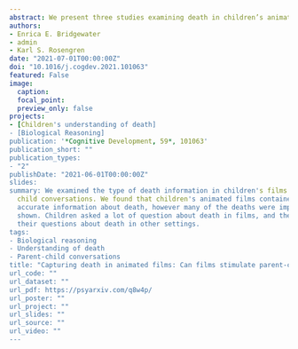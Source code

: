 ```yaml
---
abstract: We present three studies examining death in children’s animated films. Study 1 is a content analysis of 49 films. We found that death is often portrayed in films, but many deaths occurred off-screen. Deaths were mostly portrayed in a biologically accurate manner, but some films portrayed biological misconceptions. Study 2 (n = 433) reports on parents’ attitudes and parent-child conversations about death in films. Children’s questions about death in animated films were similar to their questions about death more generally. Animated films may provide a context for parent-child conversations about death, as parents often watched these films with their children. However, it appeared that few parents took advantage of this opportunity to talk about death with their children.
authors:
- Enrica E. Bridgewater
- admin
- Karl S. Rosengren
date: "2021-07-01T00:00:00Z"
doi: "10.1016/j.cogdev.2021.101063"
featured: False
image:
  caption: 
  focal_point: 
  preview_only: false
projects: 
- [Children's understanding of death] 
- [Biological Reasoning]
publication: '*Cognitive Development, 59*, 101063'
publication_short: ""
publication_types:
- "2"
publishDate: "2021-06-01T00:00:00Z"
slides: 
summary: We examined the type of death information in children's films and parent- 
  child conversations. We found that children's animated films contained a lot of biologically
  accurate information about death, however many of the deaths were implied and not explicitly
  shown. Children asked a lot of question about death in films, and these questions resemble
  their questions about death in other settings.
tags:
- Biological reasoning
- Understanding of death
- Parent-child conversations
title: "Capturing death in animated films: Can films stimulate parent-child conversations about death?"
url_code: ""
url_dataset: ""
url_pdf: https://psyarxiv.com/q8w4p/
url_poster: ""
url_project: ""
url_slides: ""
url_source: ""
url_video: ""
---
```

